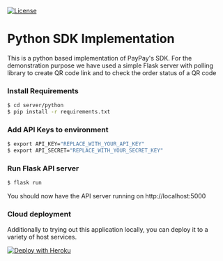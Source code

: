 [![License](https://img.shields.io/:license-apache2.0-red.svg)](https://opensource.org/licenses/Apache-2.0)

# Python SDK Implementation

This is a python based implementation of PayPay's SDK. For the demonstration purpose we have used a simple Flask server with polling library to create QR code link and to check the order status of a QR code

### Install Requirements

```sh
$ cd server/python
$ pip install -r requirements.txt
```

### Add API Keys to environment

```sh
$ export API_KEY="REPLACE_WITH_YOUR_API_KEY"
$ export API_SECRET="REPLACE_WITH_YOUR_SECRET_KEY" 
```

### Run Flask API server
```sh
$ flask run
```
You should now have the API server running on http://localhost:5000

### Cloud deployment

Additionally to trying out this application locally, you can deploy it to a variety of host services.


[![Deploy with Heroku](https://www.herokucdn.com/deploy/button.svg)](https://www.heroku.com/deploy/?template=https://github.com/paypay/paypay-sample-ecommerce-backend-python/tree/master) 
